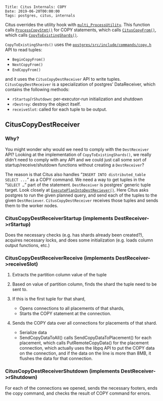     Title: Citus Internals: COPY
    Date: 2019-06-20T00:00:00
    Tags: postgres, citus, internals

Citus overrides the utility hook with [`multi_ProcessUtility`](https://github.com/citusdata/citus/blob/6741ffd716593f09b22a01dab70f64d7c62922cd/src/backend/distributed/commands/utility_hook.c#L97). This function calls
[`ProcessCopyStmt()`](https://github.com/citusdata/citus/blob/6741ffd716593f09b22a01dab70f64d7c62922cd/src/backend/distributed/commands/multi_copy.c#L2556) for COPY statements,
which calls [`CitusCopyFrom()`](https://github.com/citusdata/citus/blob/6741ffd716593f09b22a01dab70f64d7c62922cd/src/backend/distributed/commands/multi_copy.c#L181),
which calls [`CopyToExistingShards()`](https://github.com/citusdata/citus/blob/6741ffd716593f09b22a01dab70f64d7c62922cd/src/backend/distributed/commands/multi_copy.c#L317).

`CopyToExistingShards()` uses the
[`postgres/src/include/commands/copy.h`](https://github.com/postgres/postgres/blob/master/src/include/commands/copy.h) API to read tuples:

 * `BeginCopyFrom()`
 * `NextCopyFrom()`
 * `EndCopyFrom()`

and it uses the `CitusCopyDestReceiver` API to write tuples.
`CitusCopyDestReceiver` is a specialization of postgres’ DataReceiver,
which contains the following methods:

 * `rStartup`/`rShutdown`: per-executor-run initialization and shutdown
 * `rDestroy`: destroy the object itself.
 * `receiveSlot`: called for each tuple to be output.

<!-- more -->

## CitusCopyDestReceiver

### Why?
You might wonder why would we need to comply with the `DestReceiver` API? Looking at the implementation of `CopyToExistingShards()`, we really didn’t need to comply with any API and we could just call some sort of startup/receive/shutdown functions without creating a `DestReceiver`?

The reason is that Citus also handles “`INSERT INTO distributed_table SELECT ...`” as a COPY command.
We need a way to get tuples in the “`SELECT …`” part of the statement. `DestReceiver` is postgres’
generic tuple target. Look closely at
[`ExecutePlanIntoDestReciever()`](https://github.com/citusdata/citus/blob/96d9847aa4628de2b4a20c6d3b8e219140393b1d/src/backend/distributed/executor/multi_executor.c#L449).
Here Citus asks postgres to run the given planned query, and send each of the tuples to the given 
`DestReciever`. `CitusCopyDestReceiver` receives those tuples and sends them to the worker nodes.


### CitusCopyDestReceiverStartup (implements DestReceiver->rStartup)
Does the necessary checks (e.g. has shards already been created?), acquires necessary locks, and does some initialization (e.g. loads column output functions, etc.)


### CitusCopyDestReceiverReceive (implements DestReceiver->receiveSlot)

1. Extracts the partition column value of the tuple
2. Based on value of partition column, finds the shard the tuple need to be sent to.
3. If this is the first tuple for that shard,
    * Opens connections to all placements of that shards,
    * Starts the COPY statement at the connection. 

4. Sends the COPY data over all connections for placements of that shard.
    * Serialize data
    * SendCopyDataToAll() calls SendCopyDataToPlacement() for each placement,
      which calls PutRemoteCopyData() for the placement connection, which actually
      uses the libpq API to put the COPY data on the connection, and if the data on
      the line is more than 8MB, it flushes the data for that connection.


### CitusCopyDestReceiverShutdown (implements DestReceiver->rShutdown)

For each of the connections we opened, sends the necessary footers, ends the copy command, and checks the result of COPY command for errors.
